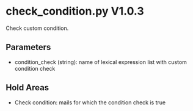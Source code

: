 check_condition.py V1.0.3
=========================

Check custom condition.

## Parameters
* condition_check (string): name of lexical expression list with custom condition check

## Hold Areas
* Check condition: mails for which the condition check is true
